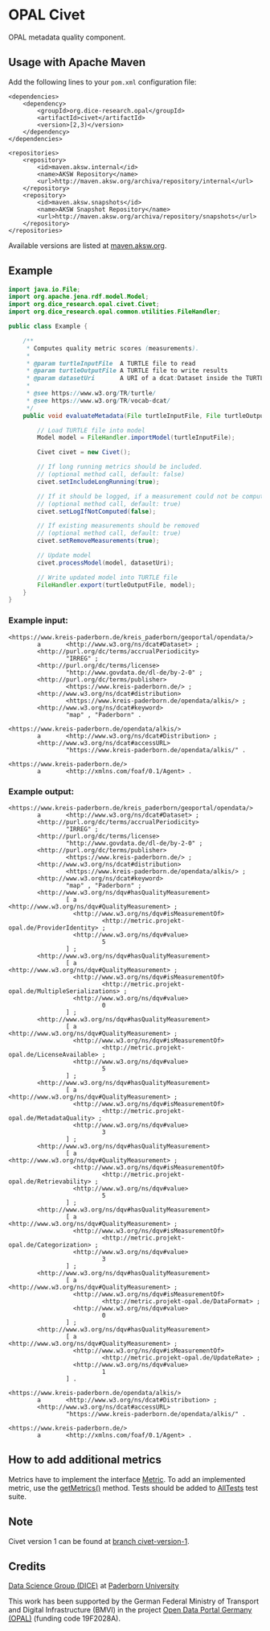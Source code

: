 # OPAL Civet

OPAL metadata quality component.


## Usage with Apache Maven

Add the following lines to your `pom.xml` configuration file:

	<dependencies>
		<dependency>
			<groupId>org.dice-research.opal</groupId>
			<artifactId>civet</artifactId>
			<version>[2,3)</version>
		</dependency>
	</dependencies>
	
	<repositories>
		<repository>
			<id>maven.aksw.internal</id>
			<name>AKSW Repository</name>
			<url>http://maven.aksw.org/archiva/repository/internal</url>
		</repository>
		<repository>
			<id>maven.aksw.snapshots</id>
			<name>AKSW Snapshot Repository</name>
			<url>http://maven.aksw.org/archiva/repository/snapshots</url>
		</repository>
	</repositories>

Available versions are listed at [maven.aksw.org](https://maven.aksw.org/archiva/#advancedsearch~internal/org.dice-research.opal~civet~~~~~30).


## Example

```Java
import java.io.File;
import org.apache.jena.rdf.model.Model;
import org.dice_research.opal.civet.Civet;
import org.dice_research.opal.common.utilities.FileHandler;

public class Example {

	/**
	 * Computes quality metric scores (measurements).
	 * 
	 * @param turtleInputFile  A TURTLE file to read
	 * @param turtleOutputFile A TURTLE file to write results
	 * @param datasetUri       A URI of a dcat:Dataset inside the TURTLE data
	 * 
	 * @see https://www.w3.org/TR/turtle/
	 * @see https://www.w3.org/TR/vocab-dcat/
	 */
	public void evaluateMetadata(File turtleInputFile, File turtleOutputFile, String datasetUri) throws Exception {

		// Load TURTLE file into model
		Model model = FileHandler.importModel(turtleInputFile);

		Civet civet = new Civet();

		// If long running metrics should be included.
		// (optional method call, default: false)
		civet.setIncludeLongRunning(true);

		// If it should be logged, if a measurement could not be computed
		// (optional method call, default: true)
		civet.setLogIfNotComputed(false);

		// If existing measurements should be removed
		// (optional method call, default: true)
		civet.setRemoveMeasurements(true);

		// Update model
		civet.processModel(model, datasetUri);

		// Write updated model into TURTLE file
		FileHandler.export(turtleOutputFile, model);
	}
}
```

### Example input:

```Turtle
<https://www.kreis-paderborn.de/kreis_paderborn/geoportal/opendata/>
        a       <http://www.w3.org/ns/dcat#Dataset> ;
        <http://purl.org/dc/terms/accrualPeriodicity>
                "IRREG" ;
        <http://purl.org/dc/terms/license>
                "http://www.govdata.de/dl-de/by-2-0" ;
        <http://purl.org/dc/terms/publisher>
                <https://www.kreis-paderborn.de/> ;
        <http://www.w3.org/ns/dcat#distribution>
                <https://www.kreis-paderborn.de/opendata/alkis/> ;
        <http://www.w3.org/ns/dcat#keyword>
                "map" , "Paderborn" .

<https://www.kreis-paderborn.de/opendata/alkis/>
        a       <http://www.w3.org/ns/dcat#Distribution> ;
        <http://www.w3.org/ns/dcat#accessURL>
                "https://www.kreis-paderborn.de/opendata/alkis/" .
                
<https://www.kreis-paderborn.de/>
        a       <http://xmlns.com/foaf/0.1/Agent> .
```

### Example output:

```Turtle
<https://www.kreis-paderborn.de/kreis_paderborn/geoportal/opendata/>
        a       <http://www.w3.org/ns/dcat#Dataset> ;
        <http://purl.org/dc/terms/accrualPeriodicity>
                "IRREG" ;
        <http://purl.org/dc/terms/license>
                "http://www.govdata.de/dl-de/by-2-0" ;
        <http://purl.org/dc/terms/publisher>
                <https://www.kreis-paderborn.de/> ;
        <http://www.w3.org/ns/dcat#distribution>
                <https://www.kreis-paderborn.de/opendata/alkis/> ;
        <http://www.w3.org/ns/dcat#keyword>
                "map" , "Paderborn" ;
        <http://www.w3.org/ns/dqv#hasQualityMeasurement>
                [ a       <http://www.w3.org/ns/dqv#QualityMeasurement> ;
                  <http://www.w3.org/ns/dqv#isMeasurementOf>
                          <http://metric.projekt-opal.de/ProviderIdentity> ;
                  <http://www.w3.org/ns/dqv#value>
                          5
                ] ;
        <http://www.w3.org/ns/dqv#hasQualityMeasurement>
                [ a       <http://www.w3.org/ns/dqv#QualityMeasurement> ;
                  <http://www.w3.org/ns/dqv#isMeasurementOf>
                          <http://metric.projekt-opal.de/MultipleSerializations> ;
                  <http://www.w3.org/ns/dqv#value>
                          0
                ] ;
        <http://www.w3.org/ns/dqv#hasQualityMeasurement>
                [ a       <http://www.w3.org/ns/dqv#QualityMeasurement> ;
                  <http://www.w3.org/ns/dqv#isMeasurementOf>
                          <http://metric.projekt-opal.de/LicenseAvailable> ;
                  <http://www.w3.org/ns/dqv#value>
                          5
                ] ;
        <http://www.w3.org/ns/dqv#hasQualityMeasurement>
                [ a       <http://www.w3.org/ns/dqv#QualityMeasurement> ;
                  <http://www.w3.org/ns/dqv#isMeasurementOf>
                          <http://metric.projekt-opal.de/MetadataQuality> ;
                  <http://www.w3.org/ns/dqv#value>
                          3
                ] ;
        <http://www.w3.org/ns/dqv#hasQualityMeasurement>
                [ a       <http://www.w3.org/ns/dqv#QualityMeasurement> ;
                  <http://www.w3.org/ns/dqv#isMeasurementOf>
                          <http://metric.projekt-opal.de/Retrievability> ;
                  <http://www.w3.org/ns/dqv#value>
                          5
                ] ;
        <http://www.w3.org/ns/dqv#hasQualityMeasurement>
                [ a       <http://www.w3.org/ns/dqv#QualityMeasurement> ;
                  <http://www.w3.org/ns/dqv#isMeasurementOf>
                          <http://metric.projekt-opal.de/Categorization> ;
                  <http://www.w3.org/ns/dqv#value>
                          3
                ] ;
        <http://www.w3.org/ns/dqv#hasQualityMeasurement>
                [ a       <http://www.w3.org/ns/dqv#QualityMeasurement> ;
                  <http://www.w3.org/ns/dqv#isMeasurementOf>
                          <http://metric.projekt-opal.de/DataFormat> ;
                  <http://www.w3.org/ns/dqv#value>
                          0
                ] ;
        <http://www.w3.org/ns/dqv#hasQualityMeasurement>
                [ a       <http://www.w3.org/ns/dqv#QualityMeasurement> ;
                  <http://www.w3.org/ns/dqv#isMeasurementOf>
                          <http://metric.projekt-opal.de/UpdateRate> ;
                  <http://www.w3.org/ns/dqv#value>
                          1
                ] .

<https://www.kreis-paderborn.de/opendata/alkis/>
        a       <http://www.w3.org/ns/dcat#Distribution> ;
        <http://www.w3.org/ns/dcat#accessURL>
                "https://www.kreis-paderborn.de/opendata/alkis/" .
                
<https://www.kreis-paderborn.de/>
        a       <http://xmlns.com/foaf/0.1/Agent> .
```


## How to add additional metrics

Metrics have to implement the interface [Metric](src/main/java/org/dice_research/opal/civet/Metric.java).
To add an implemented metric, use the [getMetrics()](src/main/java/org/dice_research/opal/civet/Civet.java#L93) method.
Tests should be added to [AllTests](src/test/java/org/dice_research/opal/civet/AllTests.java) test suite.


## Note

Civet version 1 can be found at [branch civet-version-1](https://github.com/projekt-opal/civet/tree/civet-version-1).


## Credits

[Data Science Group (DICE)](https://dice-research.org/) at [Paderborn University](https://www.uni-paderborn.de/)

This work has been supported by the German Federal Ministry of Transport and Digital Infrastructure (BMVI) in the project [Open Data Portal Germany (OPAL)](http://projekt-opal.de/) (funding code 19F2028A).
